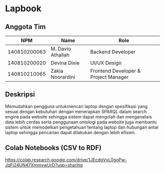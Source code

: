 # Lapbook

## Anggota Tim
| NPM           | Name                 | Role                 |
| ------------- |----------------------|----------------------|
| 140810200063  | M. Davio Athallah    | Backend Developer    |
| 140810200020  | Devina Dixie         | UI/UX Design         |
| 140810210065  | Zakia Noorardini     | Frontend Developer & Project Manager   |

## Deskripsi 
Memudahkan pengguna untukmencari laptop dengan spesifikasi yang sesuai dengan kebutuhan  dengan menerapkan SPARQL dalam search engine pada website sehingga sistem dapat mengolah dan menganalisis data lebih cerdas serta penggunaan ontologi pada website juga membantu sistem untuk memodelkan pengetahuan tentang laptop dan hubungan antar laptop sehingga pencarian dapat dilakukan dengan lebih efisien.

## Colab Notebooks (CSV to RDF)
https://colab.research.google.com/drive/1JEcdgVvL0goPw-JqFj24UN47XmmvwUrD?usp=sharing
